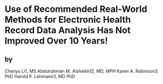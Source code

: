 # Use of Recommended Real-World Methods for Electronic Health Record Data Analysis Has Not Improved Over 10 Years!

## by 
Chenyu Li1, MS
Abdulrahman M. Alsheikh12, MD, MPH
Karen A. Robinson3, PhD
Harold P. Lehmann3, MD PhD
